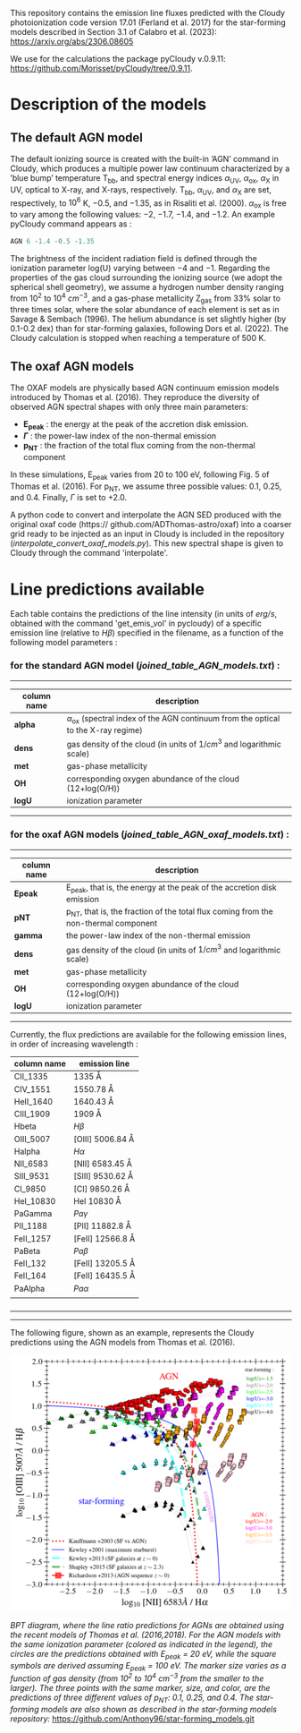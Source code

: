 This repository contains the emission line fluxes predicted with the Cloudy photoionization code version 17.01 (Ferland et al. 2017) for the star-forming models described in Section 3.1 of Calabro et al. (2023):
https://arxiv.org/abs/2306.08605

We use for the calculations the package pyCloudy v.0.9.11: 
https://github.com/Morisset/pyCloudy/tree/0.9.11. 
# Description of the models 
## The default AGN model
The default ionizing source is created with the built-in ’AGN’ command in Cloudy, which produces a multiple power law continuum characterized by a ’blue bump’ temperature T<sub>bb</sub>, and spectral energy indices $\alpha$<sub>UV</sub>, $\alpha$<sub>ox</sub>, $\alpha$<sub>X</sub> in UV, optical to X-ray, and X-rays, respectively. T<sub>bb</sub>, $\alpha$<sub>UV</sub>, and $\alpha$<sub>X</sub> are set, respectively, to $10^6$ K, $-0.5$, and $-1.35$, as in Risaliti et al. (2000). $\alpha$<sub>ox</sub> is free to vary among the following values: $−2$, $−1.7$, $−1.4$, and $−1.2$. An example pyCloudy command appears as :

```js
AGN 6 -1.4 -0.5 -1.35
```

The brightness of the incident radiation field is defined through the ionization parameter log(U) varying between $−4$ and $−1$. 
Regarding the properties of the gas cloud surrounding the ionizing source (we adopt the spherical shell geometry), we assume a hydrogen number density ranging from $10^2$ to $10^4$ $cm^{−3}$, and a gas-phase metallicity Z<sub>gas</sub> from $33\%$ solar to three times solar, where the solar abundance of each element is set as in Savage \& Sembach (1996). The helium abundance is set slightly higher (by 0.1-0.2 dex) than for star-forming galaxies, following Dors et al. (2022). The Cloudy calculation is stopped when reaching a temperature of $500$ K. 
## The oxaf AGN models
The OXAF models are physically based AGN continuum emission models introduced by Thomas et al. (2016). They reproduce the diversity of observed AGN spectral shapes with only three main parameters:
- **E<sub>peak</sub>** : the energy at the peak of the accretion disk emission. 
- **$\Gamma$** : the power-law index of the non-thermal emission
- **p<sub>NT</sub>** : the fraction of the total flux coming from the non-thermal component 

In these simulations, E<sub>peak</sub> varies from 20 to 100 eV, following Fig. 5 of Thomas et al. (2016). For p<sub>NT</sub>, we assume three possible values: 0.1, 0.25, and 0.4. Finally, $\Gamma$ is set to +2.0.

A python code to convert and interpolate the AGN SED produced with the original oxaf code (https:// github.com/ADThomas-astro/oxaf) into a coarser grid ready to be injected as an input in Cloudy is included in the repository (*interpolate_convert_oxaf_models.py*). This new spectral shape is given to Cloudy through the command 'interpolate'. 


# Line predictions available
Each table contains the predictions of the line intensity (in units of *erg/s*, obtained with the command 'get_emis_vol' in pycloudy) of a specific emission line (relative to $H\beta$) specified in the filename, as a function of the following model parameters : <br />

### for the standard AGN model (*joined_table_AGN_models.txt*) :
--- --- 
| column name | description |
| --- | --- |
| **alpha** | $\alpha$<sub>ox</sub> (spectral index of the AGN continuum from the optical to the X-ray regime) <br />
| **dens** | gas density of the cloud (in units of $1/cm^3$ and logarithmic scale) <br />
| **met** | gas-phase metallicity  <br />
| **OH** | corresponding oxygen abundance of the cloud (12+log(O/H)) <br />
| **logU** | ionization parameter <br />
--- ---

### for the oxaf AGN models (*joined_table_AGN_oxaf_models.txt*) :
--- --- 
| column name | description |
| --- | --- |
| **Epeak** | E<sub>peak</sub>, that is, the energy at the peak of the accretion disk emission <br />
| **pNT**  | p<sub>NT</sub>, that is, the fraction of the total flux coming from the non-thermal component <br />
| **gamma** | the power-law index of the non-thermal emission <br />
| **dens** | gas density of the cloud (in units of $1/cm^3$ and logarithmic scale) <br />
| **met** | gas-phase metallicity  <br />
| **OH** | corresponding oxygen abundance of the cloud (12+log(O/H)) <br />
| **logU** | ionization parameter <br />
--- ---

Currently, the flux predictions are available for the following emission lines, in order of increasing wavelength : 

| column name | emission line |
| --- | --- |
| CII_1335 | $1335$ &angst; |
| CIV_1551 | $1550.78$ &angst; |
| HeII_1640 | $1640.43$ &angst; |
| CIII_1909 | $1909$ &angst; |
| Hbeta | $H\beta$ |
| OIII_5007 | [OIII] $5006.84$ &angst; |
| Halpha | $H\alpha$ |
| NII_6583 | [NII] $6583.45$ &angst; |
| SIII_9531 | [SIII] $9530.62$ &angst; |
| CI_9850 | [CI]  $9850.26$ &angst; |
| HeI_10830 | HeI $10830$ &angst; |
| PaGamma | $Pa\gamma$ |
| PII_1188 | [PII] $11882.8$ &angst; |
| FeII_1257 | [FeII] $12566.8$ &angst; |
| PaBeta | $Pa\beta$ |
| FeII_132 | [FeII] $13205.5$ &angst; |
| FeII_164 | [FeII] $16435.5$ &angst; |
| PaAlpha | $Pa\alpha$ |
|    |


###
<hr><hr>

The following figure, shown as an example, represents the Cloudy predictions using the AGN models from Thomas et al. (2016).


![Alt text](oxaf_models_BPT.png)


*BPT diagram, where the line ratio predictions for AGNs are obtained using the recent models of Thomas et al. (2016,2018). For the AGN models with the same ionization parameter (colored as indicated in the legend), the circles are the predictions obtained with E<sub>peak</sub> = 20 eV, while the square symbols are derived assuming E<sub>peak</sub> = 100 eV. The marker size varies as a function of gas density (from $10^2$ to $10^4$ $cm^{−3}$ from the smaller to the larger). The three points with the same marker, size, and color, are the predictions of three different values of p<sub>NT</sub>: 0.1, 0.25, and 0.4. The star-forming models are also shown as described in the star-forming models repository:* https://github.com/Anthony96/star-forming_models.git